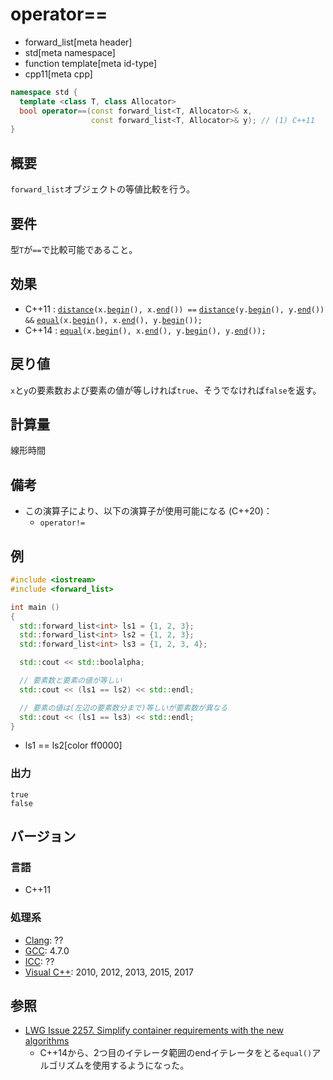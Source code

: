 # operator==
* forward_list[meta header]
* std[meta namespace]
* function template[meta id-type]
* cpp11[meta cpp]

```cpp
namespace std {
  template <class T, class Allocator>
  bool operator==(const forward_list<T, Allocator>& x,
                  const forward_list<T, Allocator>& y); // (1) C++11
}
```

## 概要
`forward_list`オブジェクトの等値比較を行う。


## 要件
型`T`が`==`で比較可能であること。


## 効果
- C++11 : [`distance`](/reference/iterator/distance.md)`(x.`[`begin`](begin.md)`(), x.`[`end`](end.md)`()) ==` [`distance`](/reference/iterator/distance.md)`(y.`[`begin`](begin.md)`(), y.`[`end`](end.md)`()) &&` [`equal`](/reference/algorithm/equal.md)`(x.`[`begin`](begin.md)`(), x.`[`end`](end.md)`(), y.`[`begin`](begin.md)`());`
- C++14 : [`equal`](/reference/algorithm/equal.md)`(x.`[`begin`](begin.md)`(), x.`[`end`](end.md)`(), y.`[`begin`](begin.md)`(), y.`[`end`](end.md)`());`


## 戻り値
`x`と`y`の要素数および要素の値が等しければ`true`、そうでなければ`false`を返す。


## 計算量
線形時間


## 備考
- この演算子により、以下の演算子が使用可能になる (C++20)：
    - `operator!=`


## 例
```cpp example
#include <iostream>
#include <forward_list>

int main ()
{
  std::forward_list<int> ls1 = {1, 2, 3};
  std::forward_list<int> ls2 = {1, 2, 3};
  std::forward_list<int> ls3 = {1, 2, 3, 4};

  std::cout << std::boolalpha;

  // 要素数と要素の値が等しい
  std::cout << (ls1 == ls2) << std::endl;

  // 要素の値は(左辺の要素数分まで)等しいが要素数が異なる
  std::cout << (ls1 == ls3) << std::endl;
}
```
* ls1 == ls2[color ff0000]

### 出力
```
true
false
```

## バージョン
### 言語
- C++11

### 処理系
- [Clang](/implementation.md#clang): ??
- [GCC](/implementation.md#gcc): 4.7.0
- [ICC](/implementation.md#icc): ??
- [Visual C++](/implementation.md#visual_cpp): 2010, 2012, 2013, 2015, 2017


## 参照
- [LWG Issue 2257. Simplify container requirements with the new algorithms](http://www.open-std.org/jtc1/sc22/wg21/docs/lwg-defects.html#2257)
    - C++14から、2つ目のイテレータ範囲のendイテレータをとる`equal()`アルゴリズムを使用するようになった。

